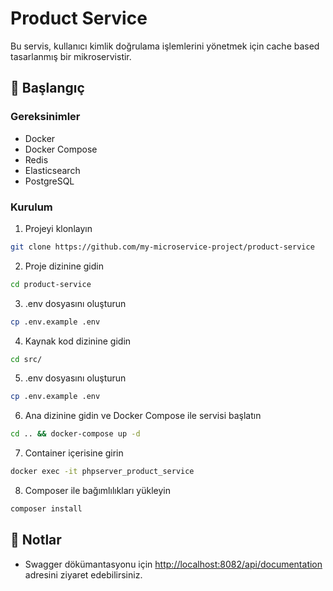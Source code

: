 # Product Service

Bu servis, kullanıcı kimlik doğrulama işlemlerini yönetmek için cache based tasarlanmış bir mikroservistir.

## 🚀 Başlangıç

### Gereksinimler

- Docker
- Docker Compose
- Redis
- Elasticsearch
- PostgreSQL

### Kurulum

1. Projeyi klonlayın
```bash
git clone https://github.com/my-microservice-project/product-service
```

2. Proje dizinine gidin
```bash
cd product-service
```

3. .env dosyasını oluşturun
```bash
cp .env.example .env
```

4. Kaynak kod dizinine gidin
```bash
cd src/
```

5. .env dosyasını oluşturun
```bash
cp .env.example .env
```

6. Ana dizinine gidin ve Docker Compose ile servisi başlatın
```bash
cd .. && docker-compose up -d
```

7. Container içerisine girin
```bash
docker exec -it phpserver_product_service
```
8. Composer ile bağımlılıkları yükleyin
```bash
composer install
```

## 📝 Notlar

- Swagger dökümantasyonu için [http://localhost:8082/api/documentation](http://localhost:8082/api/documentation) adresini ziyaret edebilirsiniz.
